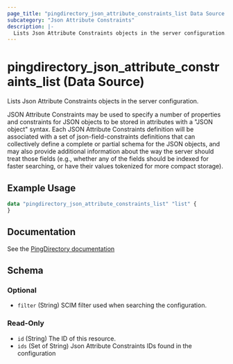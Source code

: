 ```yaml
---
page_title: "pingdirectory_json_attribute_constraints_list Data Source - terraform-provider-pingdirectory"
subcategory: "Json Attribute Constraints"
description: |-
  Lists Json Attribute Constraints objects in the server configuration.
---
```


# pingdirectory_json_attribute_constraints_list (Data Source)

Lists Json Attribute Constraints objects in the server configuration.

JSON Attribute Constraints may be used to specify a number of properties and constraints for JSON objects to be stored in attributes with a "JSON object" syntax. Each JSON Attribute Constraints definition will be associated with a set of json-field-constraints definitions that can collectively define a complete or partial schema for the JSON objects, and may also provide additional information about the way the server should treat those fields (e.g., whether any of the fields should be indexed for faster searching, or have their values tokenized for more compact storage).

## Example Usage

```terraform
data "pingdirectory_json_attribute_constraints_list" "list" {
}
```

## Documentation
See the [PingDirectory documentation](https://docs.pingidentity.com/r/en-us/pingdirectory-93/pd_ds_config_json_attr_constraints)

<!-- schema generated by tfplugindocs -->
## Schema

### Optional

- `filter` (String) SCIM filter used when searching the configuration.

### Read-Only

- `id` (String) The ID of this resource.
- `ids` (Set of String) Json Attribute Constraints IDs found in the configuration

